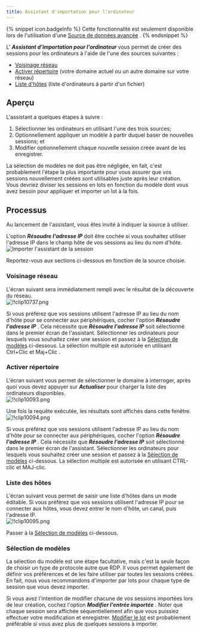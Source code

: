 ```yaml
---
title: Assistant d'importation pour l'ordinateur
---
```

{% snippet icon.badgeInfo %} 
Cette fonctionnalité est seulement disponible lors de l'utilisation d'une [Source de données avancée](/fr/rdm/windows/data-sources/data-sources-types/advanced-data-sources/) . 
{% endsnippet %}
 
L' ***Assistant d'importation pour l'ordinateur*** vous permet de créer des sessions pour les ordinateurs à l'aide de l'une des sources suivantes :  

* [Voisinage réseau](#voisinage-réseau) 
* [Activer répertoire](#activer-répertoire) (votre domaine actuel ou un autre domaine sur votre réseau) 
* [Liste d'hôtes](#liste-des-hôtes) (liste d'ordinateurs à partir d'un fichier) 

## Aperçu 

L'assistant a quelques étapes à suivre :  

1. Sélectionner les ordinateurs en utilisant l'une des trois sources; 
1. Optionnellement appliquer un modèle à partir duquel baser de nouvelles sessions; et 
1. Modifier optionnellement chaque nouvelle session créée avant de les enregistrer. 

La sélection de modèles ne doit pas être négligée, en fait, c'est probablement l'étape la plus importante pour vous assurer que vos sessions nouvellement créées sont utilisables juste après leur création. Vous devriez diviser les sessions en lots en fonction du modèle dont vous avez besoin pour appliquer et importer un lot à la fois. 

## Processus 

Au lancement de l'assistant, vous êtes invité à indiquer la source à utiliser.  

L'option ***Résoudre l'adresse IP*** doit être cochée si vous souhaitez utiliser l'adresse IP dans le champ hôte de vos sessions au lieu du nom d'hôte.  
![Importer l'assistant de la session](/img/fr/rdm/windows/clip10736.png) 

Reportez-vous aux sections ci-dessous en fonction de la source choisie. 

### Voisinage réseau 

L'écran suivant sera immédiatement rempli avec le résultat de la découverte du réseau.  
![!!clip10737.png](/img/fr/rdm/windows/clip10737.png) 

Si vous préférez que vos sessions utilisent l'adresse IP au lieu du nom d'hôte pour se connecter aux périphériques, cocher l'option ***Résoudre l'adresse IP*** . Cela nécessite que ***Résoudre l'adresse IP*** soit sélectionné dans le premier écran de l'assistant. Sélectionner les ordinateurs pour lesquels vous souhaitez créer une session et passez à la [Sélection de modèles](#sélection-de-modèles) ci-dessous. La sélection multiple est autorisée en utilisant Ctrl+Clic et Maj+Clic . 

### Activer répertoire 

L'écran suivant vous permet de sélectionner le domaine à interroger, après quoi vous devez appuyer sur ***Actualiser*** pour charger la liste des ordinateurs disponibles.  
![!!clip10093.png](/img/fr/rdm/windows/clip10093.png) 

Une fois la requête exécutée, les résultats sont affichés dans cette fenêtre.  
![!!clip10094.png](/img/fr/rdm/windows/clip10094.png) 

Si vous préférez que vos sessions utilisent l'adresse IP au lieu du nom d'hôte pour se connecter aux périphériques, cocher l'option ***Résoudre l'adresse IP*** . Cela nécessite que ***Résoudre l'adresse IP*** soit sélectionné dans le premier écran de l'assistant. Sélectionner les ordinateurs pour lesquels vous souhaitez créer une session et passez à la [Sélection de modèles](#sélection-de-modèles) ci-dessous. La sélection multiple est autorisée en utilisant CTRL-clic et MAJ-clic. 

### Liste des hôtes 

L'écran suivant vous permet de saisir une liste d'hôtes dans un mode éditable. Si vous préférez que vos sessions utilisent l'adresse IP pour se connecter aux hôtes, vous devez entrer le nom d'hôte, un canal, puis l'adresse IP.  
![!!clip10095.png](/img/fr/rdm/windows/clip10095.png) 

Passer à la [Sélection de modèles](#sélection-de-modèles) ci-dessous. 

### Sélection de modèles 

La sélection du modèle est une étape facultative, mais c'est la seule façon de choisir un type de protocole autre que RDP. Il vous permet également de définir vos préférences et de les faire utiliser par toutes les sessions créées. En fait, nous vous recommandons d'importer par lots pour chaque type de session que vous devez importer.  

Si vous avez l'intention de modifier chacune de vos sessions importées lors de leur création, cochez l'option ***Modifier l'entrée importée*** . Noter que chaque session sera affichée séquentiellement afin que vous puissiez effectuer votre modification et enregistrer. [Modifier le lot](/fr/rdm/windows/commands/edit/batch/batch-edit/) est probablement préférable si vous avez plus de quelques sessions à importer. 

